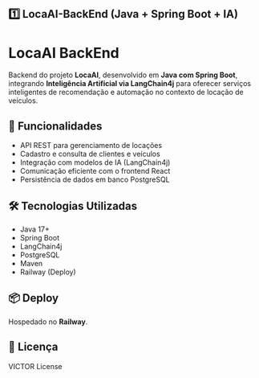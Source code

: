 

## **1️⃣ LocaAI-BackEnd (Java + Spring Boot + IA)**

# LocaAI BackEnd

Backend do projeto **LocaAI**, desenvolvido em **Java com Spring Boot**, integrando **Inteligência Artificial via LangChain4j** para oferecer serviços inteligentes de recomendação e automação no contexto de locação de veículos.

## 🚀 Funcionalidades
- API REST para gerenciamento de locações
- Cadastro e consulta de clientes e veículos
- Integração com modelos de IA (LangChain4j)
- Comunicação eficiente com o frontend React
- Persistência de dados em banco PostgreSQL

## 🛠 Tecnologias Utilizadas
- Java 17+
- Spring Boot
- LangChain4j
- PostgreSQL
- Maven
- Railway (Deploy)

## 📦 Deploy

Hospedado no **Railway**.

## 📄 Licença

VICTOR License


